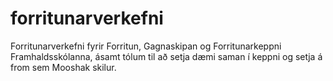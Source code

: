 forritunarverkefni
==================

Forritunarverkefni fyrir Forritun, Gagnaskipan og Forritunarkeppni Framhaldsskólanna, ásamt tólum til að setja dæmi saman í keppni og setja á from sem Mooshak skilur.
